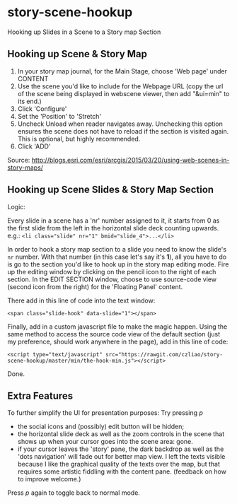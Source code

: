 # story-scene-hookup
Hooking up Slides in a Scene to a Story map Section

## Hooking up Scene & Story Map
1. In your story map journal, for the Main Stage, choose 'Web page' under CONTENT
2. Use the scene you'd like to include for the Webpage URL (copy the url of the scene being displayed in webscene viewer, then add "&ui=min" to its end.)
3. Click 'Configure'
4. Set the 'Position' to 'Stretch'
5. Uncheck Unload when reader navigates away. Unchecking this option ensures the scene does not have to reload if the section is visited again. This is optional, but highly recommended.
6. Click 'ADD'

Source: http://blogs.esri.com/esri/arcgis/2015/03/20/using-web-scenes-in-story-maps/

## Hooking up Scene **Slides** & Story Map **Section**

Logic:

Every slide in a scene has a 'nr' number assigned to it, it starts from 0 as the first slide from the left in the horizontal slide deck counting upwards. e.g.: `<li class="slide" nr="1" bmid="slide_4">...</li>`

In order to hook a story map section to a slide you need to know the slide's `nr` number. With that number (in this case let's say it's **1**), all you have to do is go to the section you'd like to hook up in the story map editing mode. Fire up the editing window by clicking on the pencil icon to the right of each section. In the EDIT SECTION window, choose to use source-code view (second icon from the right) for the 'Floating Panel' content.

There add in this line of code into the text window:

```
<span class="slide-hook" data-slide="1"></span>
```

Finally, add in a custom javascript file to make the magic happen. Using the same method to access the source code view of the default section (just my preference, should work anywhere in the page), add in this line of code:
```
<script type="text/javascript" src="https://rawgit.com/czliao/story-scene-hookup/master/min/the-hook-min.js"></script>
```

Done.

## Extra Features

To further simplify the UI for presentation purposes: Try pressing *p*

- the social icons and (possibly) edit button will be hidden;
- the horizontal slide deck as well as the zoom controls in the scene that shows up when your cursor goes into the scene area: gone.
- if your cursor leaves the 'story' pane, the dark backdrop as well as the 'dots navigation' will fade out for better map view. I left the texts visible because I like the graphical quality of the texts over the map, but that requires some artistic fiddling with the content pane. (feedback on how to improve welcome.)

Press *p* again to toggle back to normal mode.
<link rel="stylesheet" href="http://rawgit.com/czliao/story-scene-hookup/master/JL.css" />